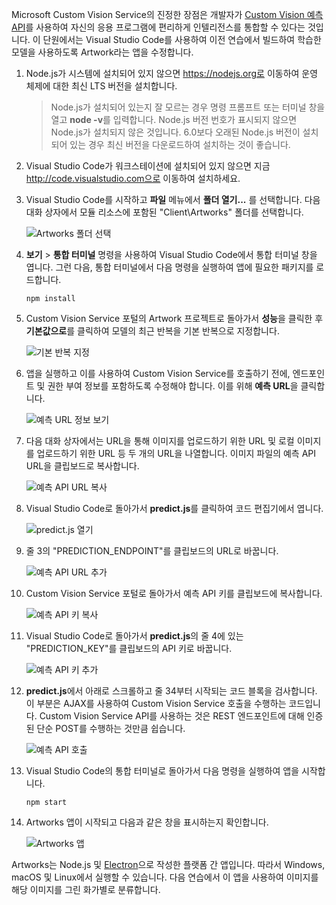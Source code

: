Microsoft Custom Vision Service의 진정한 장점은 개발자가 [Custom Vision 예측 API](https://southcentralus.dev.cognitive.microsoft.com/docs/services/eb68250e4e954d9bae0c2650db79c653/operations/58acd3c1ef062f0344a42814)를 사용하여 자신의 응용 프로그램에 편리하게 인텔리전스를 통합할 수 있다는 것입니다. 이 단원에서는 Visual Studio Code를 사용하여 이전 연습에서 빌드하여 학습한 모델을 사용하도록 Artwork라는 앱을 수정합니다.

1. Node.js가 시스템에 설치되어 있지 않으면 https://nodejs.org로 이동하여 운영 체제에 대한 최신 LTS 버전을 설치합니다.

   > Node.js가 설치되어 있는지 잘 모르는 경우 명령 프롬프트 또는 터미널 창을 열고 **node -v**를 입력합니다. Node.js 버전 번호가 표시되지 않으면 Node.js가 설치되지 않은 것입니다. 6.0보다 오래된 Node.js 버전이 설치되어 있는 경우 최신 버전을 다운로드하여 설치하는 것이 좋습니다.

1. Visual Studio Code가 워크스테이션에 설치되어 있지 않으면 지금 http://code.visualstudio.com으로 이동하여 설치하세요.

1. Visual Studio Code를 시작하고 **파일** 메뉴에서 **폴더 열기...** 를 선택합니다. 다음 대화 상자에서 모듈 리소스에 포함된 "Client\Artworks" 폴더를 선택합니다.

    ![Artworks 폴더 선택](../media-draft/5-fe-select-folder.png)

1. **보기** > **통합 터미널** 명령을 사용하여 Visual Studio Code에서 통합 터미널 창을 엽니다. 그런 다음, 통합 터미널에서 다음 명령을 실행하여 앱에 필요한 패키지를 로드합니다.

    ```
    npm install
    ```

1. Custom Vision Service 포털의 Artwork 프로젝트로 돌아가서 **성능**을 클릭한 후 **기본값으로**를 클릭하여 모델의 최근 반복을 기본 반복으로 지정합니다. 

    ![기본 반복 지정](../media-draft/5-portal-make-default.png)

1. 앱을 실행하고 이를 사용하여 Custom Vision Service를 호출하기 전에, 엔드포인트 및 권한 부여 정보를 포함하도록 수정해야 합니다. 이를 위해 **예측 URL**을 클릭합니다.

    ![예측 URL 정보 보기](../media-draft/5-portal-prediction-url.png)

1. 다음 대화 상자에서는 URL을 통해 이미지를 업로드하기 위한 URL 및 로컬 이미지를 업로드하기 위한 URL 등 두 개의 URL을 나열합니다. 이미지 파일의 예측 API URL을 클립보드로 복사합니다. 

    ![예측 API URL 복사](../media-draft/5-copy-prediction-url.png)

1. Visual Studio Code로 돌아가서 **predict.js**를 클릭하여 코드 편집기에서 엽니다.

    ![predict.js 열기](../media-draft/5-vs-predict-file.png)

1. 줄 3의 "PREDICTION_ENDPOINT"를 클립보드의 URL로 바꿉니다.

    ![예측 API URL 추가](../media-draft/5-vs-prediction-endpoint.png)

1. Custom Vision Service 포털로 돌아가서 예측 API 키를 클립보드에 복사합니다. 

    ![예측 API 키 복사](../media-draft/5-copy-prediction-key.png)

1. Visual Studio Code로 돌아가서 **predict.js**의 줄 4에 있는 "PREDICTION_KEY"를 클립보드의 API 키로 바꿉니다.

    ![예측 API 키 추가](../media-draft/5-vs-prediction-key.png)

1. **predict.js**에서 아래로 스크롤하고 줄 34부터 시작되는 코드 블록을 검사합니다. 이 부분은 AJAX를 사용하여 Custom Vision Service 호출을 수행하는 코드입니다. Custom Vision Service API를 사용하는 것은 REST 엔드포인트에 대해 인증된 단순 POST를 수행하는 것만큼 쉽습니다.

    ![예측 API 호출](../media-draft/5-vs-code-block.png)

1. Visual Studio Code의 통합 터미널로 돌아가서 다음 명령을 실행하여 앱을 시작합니다.

    ```
    npm start
    ```

1. Artworks 앱이 시작되고 다음과 같은 창을 표시하는지 확인합니다.

    ![Artworks 앱](../media-draft/5-app-startup.png)

Artworks는 Node.js 및 [Electron](https://electron.atom.io/)으로 작성한 플랫폼 간 앱입니다. 따라서 Windows, macOS 및 Linux에서 실행할 수 있습니다. 다음 연습에서 이 앱을 사용하여 이미지를 해당 이미지를 그린 화가별로 분류합니다.